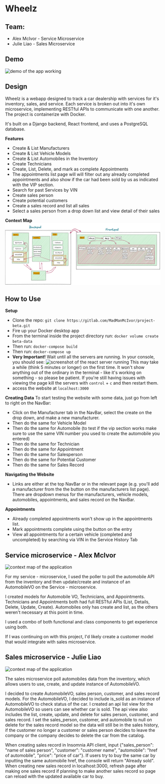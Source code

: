 # Wheelz

## Team:

* Alex McIvor - Service Microservice
* Julie Liao - Sales Microservice

## Demo

![demo of the app working](/readme_images/app_demo.gif)

## Design

Wheelz is a webapp designed to track a car dealership with services for it's inventory, sales, and service. Each service is broken out into it's own microservice, implementing RESTful APIs to communicate with one another. The project is containerize with Docker.

It's built on a Django backend, React frontend, and uses a PostgreSQL database.

**Features**
- Create & List Manufacturers
- Create & List Vehicle Models
- Create & List Automobiles in the Inventory
- Create Technicians
- Create, List, Delete, and mark as complete Appointments
- The appointments list page will will filter out any already completed appointments and also show if the car had been sold by us as indicated with the VIP section.
- Search for past Services by VIN
- Create sales person
- Create potential customers
- Create a sales record and list all sales
- Select a sales person from a drop down list and view detail of their sales


**Context Map**
![context map of the application](/readme_images/CarCar_ContextMap.png)


## How to Use

**Setup**
- Clone the repo: ` git clone https://gitlab.com/MadManMcIvor/project-beta.git `
- Fire up your Docker desktop app
- From the terminal inside the project directory run: `docker volume create beta-data`
- Then run: `docker-compose build`
- Then run: `docker-compose up`
- **Very Important!** Wait until all the servers are running. In your console, you should see: ![screenshot of the react server running](/readme_images/Screenshot.png) This may take a while (think 5 minutes or longer) on the first time. It won't show anything out of the ordinary in the terminal - like it's working on something - so please be patient. If you're still having issues with viewing the page kill the servers with `control` + `c` and then restart them. 
- access the website at `localhost:3000`

**Creating Data**
To start testing the website with some data, just go from left to right on the NavBar:
- Click on the Manufacturer tab in the NavBar, select the create on the drop down, and make a new manufacturer.
- Then do the same for Vehicle Model
- Then do the same for Automobile (to test if the vip section works make sure to use the same VIN number you used to create the automobile you entered)
- Then do the same for Technician
- Then do the same for Appointment
- Then do the same for Salesperson
- Then do the same for Potential Customer
- Then do the same for Sales Record


**Navigating the Website**
- Links are either at the top NavBar or in the relevant page (e.g. you'll add a manufacturer from the the button on the manufacturers list page). There are dropdown menus for the manufacturers, vehicle models, automobiles, appointments, and sales record on the NavBar. 
  
**Appointments**
- Already completed appointments won't show up in the appointments list.
- Mark appointments complete using the button on the entry 
- View all appointments for a certain vehicle (completed and uncompleted) by searching via VIN in the Service History Tab

## Service microservice - Alex McIvor

![context map of the application](/readme_images/Service_models.png)


For my service - microservice, I used the poller to poll the automobile API from the inventory and then update/create and instance of an AutomobileVO on the Service - microservice. 

I created models for Automobile VO, Technicians, and Appointments. Technicians and Appointments both had full RESTful APIs (List, Details, Delete, Update, Create). Automobiles only has create and list, as the others weren't necessary at this point in time.

I used a combo of both functional and class components to get experience using both. 

If I was continuing on with this project, I'd likely create a customer model that would integrate with sales microservice.


## Sales microservice - Julie Liao

![context map of the application](/readme_images/Sales_models.png)

The sales microservice poll automobiles data from the inventory, which allows users to use, create, and update instance of AutomobileVO. 

I decided to create AutomobileVO, sales person, customer, and sales record models. For the AutomobileVO, I decided to include is_sold as an instance of AutomobileVO to check status of the car. I created an api list view for the AutomobileVO so users can see whether car is sold. The api view also includes the list, create, update, and delete for sales person, customer, and sales record. I set the sales_person, customer, and automobile to null on delete for the sales record model so the data will still be in the sales history, if the customer no longer a customer or sales person decides to leave the company or the company decides to delete the car from the catalog. 

When creating sales record in Insomnia API client, input {"sales_person": "name of sales person", "customer": "customer name", "automobile": "href of automobile", "price": "price of car"}. If users try to buy the same car by inputting the same automobile href, the console will return "Already sold". When creating new sales record in localhost:3000, refresh page after making one sales record if planning to make another sales record so page can reload with the updated available car to buy.  
